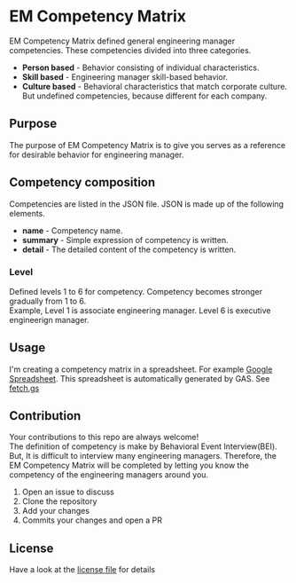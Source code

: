 # EM Competency Matrix

EM Competency Matrix defined general engineering manager competencies.
These competencies divided into three categories.

* **Person based** - Behavior consisting of individual characteristics.
* **Skill based** - Engineering manager skill-based behavior.
* **Culture based** - Behavioral characteristics that match corporate culture. But undefined competencies, because different for each company.

## Purpose

The purpose of EM Competency Matrix is to give you serves as a reference for desirable behavior for engineering manager.

## Competency composition

Competencies are listed in the JSON file. JSON is made up of the following elements.

* **name** - Competency name.
* **summary** - Simple expression of competency is written.
* **detail** - The detailed content of the competency is written.

### Level

Defined levels 1 to 6 for competency. Competency becomes stronger gradually from 1 to 6.  
Example, Level 1 is associate engineering manager. Level 6 is executive engineerign manager.
 
 ## Usage
 
 I'm creating a competency matrix in a spreadsheet.
 For example [Google Spreadsheet](https://docs.google.com/spreadsheets/d/1toU3eBlZrWkwtX55-QU2PZg8ETtA8Y6GGxgJrU8iWvw/edit?usp=sharing). 
 This spreadsheet is automatically generated by GAS. See [fetch.gs](/fetch.gs)
 
## Contribution

Your contributions to this repo are always welcome!  
The definition of competency is make by Behavioral Event Interview(BEI). But, It is difficult to interview many engineering managers.
Therefore, the EM Competency Matrix will be completed by letting you know the competency of the engineering managers around you.

1. Open an issue to discuss
2. Clone the repository
3. Add your changes
4. Commits your changes and open a PR

## License

Have a look at the [license file](/LICENSE) for details
